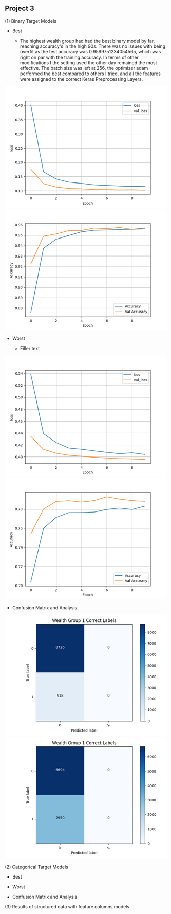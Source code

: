 ## Project 3

(1) Binary Target Models

- Best

    - The highest wealth group had had the best binary model by far, reaching accuracy's in the high 90s. There was no 
    issues with being overfit as the test accuracy was 0.9599751234054565, which was right on par with the training
      accuracy. In terms of other modifications I the setting used the other day remained the most effective. The batch
      size was left at 256, the optimizer adam performed the best compared to others I tried, and all the features
      were assigned to the correct Keras Preprocessing Layers. 

![img_60.png](img_60.png)         ![img_59.png](img_59.png)     


- Worst 

    - Filler text
    
![img_61.png](img_61.png)         ![img_62.png](img_62.png)

- Confusion Matrix and Analysis 

![img_64.png](img_64.png)         ![img_63.png](img_63.png)

(2) Categorical Target Models

- Best


- Worst


- Confusion Matrix and Analysis 


(3) Results of structured data with feature columns models

